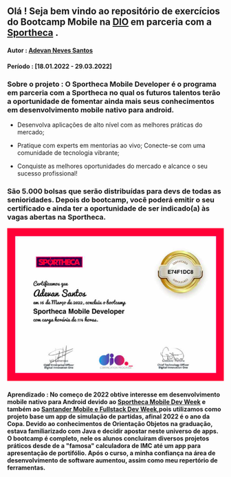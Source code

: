 ## Olá ! Seja bem vindo ao repositório de exercícios do Bootcamp Mobile na [DIO](https://dio.me/sign-up?ref=WDIQVSHDCK) em parceria com a [Sportheca](https://sportheca.io/ptbr/) .

#### Autor : [Adevan Neves Santos](https://www.linkedin.com/in/adevan-neves-santos/)
#### Período : [18.01.2022 -  29.03.2022]

### Sobre o projeto : O Sportheca Mobile Developer é o programa em parceria com a Sportheca no qual os futuros talentos terão a oportunidade de fomentar ainda mais seus conhecimentos em desenvolvimento mobile nativo para android.

- Desenvolva aplicações de alto nível com as melhores práticas do mercado;

- Pratique com experts em mentorias ao vivo;
Conecte-se com uma comunidade de tecnologia vibrante;
- Conquiste as melhores oportunidades do mercado e alcance o seu sucesso profissional!

### São 5.000 bolsas que serão distribuídas para devs de todas as senioridades. Depois do bootcamp, você poderá emitir o seu certificado e ainda ter a oportunidade de ser indicado(a) às vagas abertas na Sportheca.

![Alter text](./img/sportheca-mobile-developer-2022.png)

#### Aprendizado : No começo de 2022 obtive interesse em desenvolvimento mobile nativo para Android devido ao [Sportheca Mobile Dev Week](https://www.dio.me/dev-week/sportheca/mobile) e também ao [Santander Mobile e Fullstack Dev Week](https://www.dio.me/dev-week/santander/bootcamps),pois utilizamos como projeto base um app de simulação de partidas, afinal 2022 é o ano da Copa. Devido ao conhecimentos de Orientação Objetos na graduação, estava familiarizado com Java e decidir apostar neste universo de apps. O bootcamp é completo, nele os alunos concluíram diversos projetos práticos desde de a "famosa" calculadora de IMC até um app para apresentação de portifólio. Após o curso, a minha confiança na área de desenvolvimento de software aumentou, assim como meu repertório de ferramentas.
